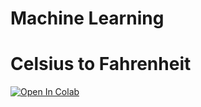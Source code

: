 # Machine Learning

# Celsius to Fahrenheit

[![Open In Colab](https://colab.research.google.com/assets/colab-badge.svg)](https://colab.research.google.com/github/chunchiehliang/MachineLearning/blob/master/Celsius_to_Fahrenheit.ipynb)

